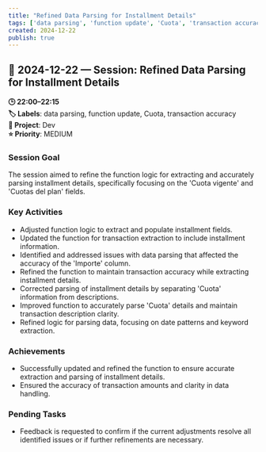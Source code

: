 ```yaml
---
title: "Refined Data Parsing for Installment Details"
tags: ['data parsing', 'function update', 'Cuota', 'transaction accuracy']
created: 2024-12-22
publish: true
---
```


## 📅 2024-12-22 — Session: Refined Data Parsing for Installment Details

**🕒 22:00–22:15**  
**🏷️ Labels**: data parsing, function update, Cuota, transaction accuracy  
**📂 Project**: Dev  
**⭐ Priority**: MEDIUM  


### Session Goal
The session aimed to refine the function logic for extracting and accurately parsing installment details, specifically focusing on the 'Cuota vigente' and 'Cuotas del plan' fields.

### Key Activities
- Adjusted function logic to extract and populate installment fields.
- Updated the function for transaction extraction to include installment information.
- Identified and addressed issues with data parsing that affected the accuracy of the 'Importe' column.
- Refined the function to maintain transaction accuracy while extracting installment details.
- Corrected parsing of installment details by separating 'Cuota' information from descriptions.
- Improved function to accurately parse 'Cuota' details and maintain transaction description clarity.
- Refined logic for parsing data, focusing on date patterns and keyword extraction.

### Achievements
- Successfully updated and refined the function to ensure accurate extraction and parsing of installment details.
- Ensured the accuracy of transaction amounts and clarity in data handling.

### Pending Tasks
- Feedback is requested to confirm if the current adjustments resolve all identified issues or if further refinements are necessary.
